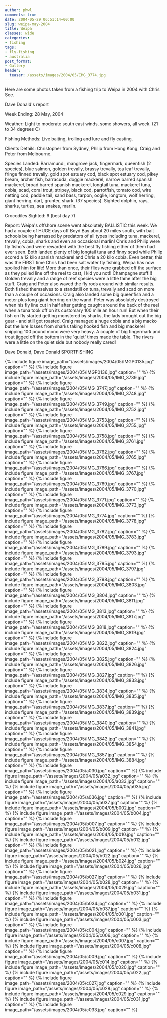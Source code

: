 ```yaml
---
author: phwl
comments: true
date: 2004-05-29 06:51:14+00:00
slug: weipa-may-2004
title: Weipa
classes: wide
categories:
- fishing
tags:
- fly-fishing
- australia
post_format:
- Gallery
header:
  teaser: /assets/images/2004/05/IMG_3774.jpg
---
```


Here are some photos taken from a fishing trip to Weipa in 2004 with Chris See.

Dave Donald's report

Week Ending: 28 May, 2004

Weather: Light to moderate south east winds, some showers, all week. (21 to 34 degrees C)

Fishing Methods: Live baiting, trolling and lure and fly casting.

Clients Details: Christopher from Sydney, Philip from Hong Kong, Craig and Peter from Melbourne.

Species Landed: Barramundi, mangrove jack, fingermark, queenfish (2 species), blue salmon, golden trevally, brassy trevally, tea leaf trevally, fringe finned trevally, gold spot estuary cod, black spot estuary cod, pikey bream, archer fish, barracuda, doggie mackerel, narrow barred spanish mackerel, broad barred spanish mackerel, longtail tuna, mackerel tuna, cobia, scad, coral trout, stripey, black cod, parrotfish, tomato cod, wire netting cod, paddle tail, sand bass, tarpon, ooglie, longtom, wolf herring, giant herring, dart, grunter, shark. (37 species). Sighted dolphin, rays, sharks, turtles, sea snakes, marlin.

Crocodiles Sighted: 9 (best day 7)

Report: Weipa's offshore scene went absolutely BALLISTIC this week. We had a couple of HUGE days off Boyd Bay about 20 miles south, with bait schools being harrassed by predators of all types including tuna, mackerel, trevally, cobia, sharks and even an occasional marlin! Chris and Philip were fly fisho's and were rewarded with the best fly fishing either of them had ever seen. Both landed plenty of big longtail tuna and finny scad while Philip scored a 12 kilo spanish mackerel and Chris a 20 kilo cobia. Even better, this was the FIRST time Chris had been salt water fly fishing, Weipa has now spoiled him for life! More than once, their flies were grabbed off the surface as they pulled line off the reel to cast, I kid you not!! Champagne stuff!!! Golden trevally and a range of reef species were a little tame after the big stuff. Craig and Peter also waved the fly rods around with similar results. Both fished themselves to a standstill on tuna, trevally and scad on more than a couple of occasions. Craig also landed some big queenfish and a meter plus long giant herring on the wand. Peter was absolutely destroyed when his fly line cut in half after getting caught around the back of the reel when a tuna took off on its customary 100 mile an hour run! But when their fish on fly started getting monstered by sharks, the lads brought out the big gear - and still got roasted. Craig managed a huge cobia and a big macko but the lure losses from sharks taking hooked fish and big mackerel snipping 100 pound mono were very heavy. A couple of big fingermark and trout jigged off the bottom in the 'quiet' times made the table. The rivers were a little on the quiet side but nobody really cared!

Dave Donald, Dave Donald SPORTFISHING 


{% include figure image_path="/assets/images/2004/05/IMGP0135.jpg" caption="" %}
{% include figure image_path="/assets/images/2004/05/IMGP0136.jpg" caption="" %}
{% include figure image_path="/assets/images/2004/05/IMG_3739.jpg" caption="" %}
{% include figure image_path="/assets/images/2004/05/IMG_3747.jpg" caption="" %}
{% include figure image_path="/assets/images/2004/05/IMG_3748.jpg" caption="" %}
{% include figure image_path="/assets/images/2004/05/IMG_3749.jpg" caption="" %}
{% include figure image_path="/assets/images/2004/05/IMG_3752.jpg" caption="" %}
{% include figure image_path="/assets/images/2004/05/IMG_3753.jpg" caption="" %}
{% include figure image_path="/assets/images/2004/05/IMG_3755.jpg" caption="" %}
{% include figure image_path="/assets/images/2004/05/IMG_3758.jpg" caption="" %}
{% include figure image_path="/assets/images/2004/05/IMG_3761.jpg" caption="" %}
{% include figure image_path="/assets/images/2004/05/IMG_3762.jpg" caption="" %}
{% include figure image_path="/assets/images/2004/05/IMG_3765.jpg" caption="" %}
{% include figure image_path="/assets/images/2004/05/IMG_3766.jpg" caption="" %}
{% include figure image_path="/assets/images/2004/05/IMG_3767.jpg" caption="" %}
{% include figure image_path="/assets/images/2004/05/IMG_3769.jpg" caption="" %}
{% include figure image_path="/assets/images/2004/05/IMG_3770.jpg" caption="" %}
{% include figure image_path="/assets/images/2004/05/IMG_3771.jpg" caption="" %}
{% include figure image_path="/assets/images/2004/05/IMG_3773.jpg" caption="" %}
{% include figure image_path="/assets/images/2004/05/IMG_3774.jpg" caption="" %}
{% include figure image_path="/assets/images/2004/05/IMG_3778.jpg" caption="" %}
{% include figure image_path="/assets/images/2004/05/IMG_3782.jpg" caption="" %}
{% include figure image_path="/assets/images/2004/05/IMG_3783.jpg" caption="" %}
{% include figure image_path="/assets/images/2004/05/IMG_3789.jpg" caption="" %}
{% include figure image_path="/assets/images/2004/05/IMG_3793.jpg" caption="" %}
{% include figure image_path="/assets/images/2004/05/IMG_3795.jpg" caption="" %}
{% include figure image_path="/assets/images/2004/05/IMG_3797.jpg" caption="" %}
{% include figure image_path="/assets/images/2004/05/IMG_3798.jpg" caption="" %}
{% include figure image_path="/assets/images/2004/05/IMG_3803.jpg" caption="" %}
{% include figure image_path="/assets/images/2004/05/IMG_3804.jpg" caption="" %}
{% include figure image_path="/assets/images/2004/05/IMG_3811.jpg" caption="" %}
{% include figure image_path="/assets/images/2004/05/IMG_3813.jpg" caption="" %}
{% include figure image_path="/assets/images/2004/05/IMG_3817.jpg" caption="" %}
{% include figure image_path="/assets/images/2004/05/IMG_3818.jpg" caption="" %}
{% include figure image_path="/assets/images/2004/05/IMG_3819.jpg" caption="" %}
{% include figure image_path="/assets/images/2004/05/IMG_3822.jpg" caption="" %}
{% include figure image_path="/assets/images/2004/05/IMG_3824.jpg" caption="" %}
{% include figure image_path="/assets/images/2004/05/IMG_3825.jpg" caption="" %}
{% include figure image_path="/assets/images/2004/05/IMG_3826.jpg" caption="" %}
{% include figure image_path="/assets/images/2004/05/IMG_3827.jpg" caption="" %}
{% include figure image_path="/assets/images/2004/05/IMG_3833.jpg" caption="" %}
{% include figure image_path="/assets/images/2004/05/IMG_3834.jpg" caption="" %}
{% include figure image_path="/assets/images/2004/05/IMG_3835.jpg" caption="" %}
{% include figure image_path="/assets/images/2004/05/IMG_3837.jpg" caption="" %}
{% include figure image_path="/assets/images/2004/05/IMG_3839.jpg" caption="" %}
{% include figure image_path="/assets/images/2004/05/IMG_3840.jpg" caption="" %}
{% include figure image_path="/assets/images/2004/05/IMG_3841.jpg" caption="" %}
{% include figure image_path="/assets/images/2004/05/IMG_3842.jpg" caption="" %}
{% include figure image_path="/assets/images/2004/05/IMG_3854.jpg" caption="" %}
{% include figure image_path="/assets/images/2004/05/IMG_3857.jpg" caption="" %}
{% include figure image_path="/assets/images/2004/05/IMG_3884.jpg" caption="" %}
{% include figure image_path="/assets/images/2004/05/a030.jpg" caption="" %}
{% include figure image_path="/assets/images/2004/05/a032.jpg" caption="" %}
{% include figure image_path="/assets/images/2004/05/a033.jpg" caption="" %}
{% include figure image_path="/assets/images/2004/05/a035.jpg" caption="" %}
{% include figure image_path="/assets/images/2004/05/a036.jpg" caption="" %}
{% include figure image_path="/assets/images/2004/05/a037.jpg" caption="" %}
{% include figure image_path="/assets/images/2004/05/b002.jpg" caption="" %}
{% include figure image_path="/assets/images/2004/05/b004.jpg" caption="" %}
{% include figure image_path="/assets/images/2004/05/b007.jpg" caption="" %}
{% include figure image_path="/assets/images/2004/05/b009.jpg" caption="" %}
{% include figure image_path="/assets/images/2004/05/b010.jpg" caption="" %}
{% include figure image_path="/assets/images/2004/05/b012.jpg" caption="" %}
{% include figure image_path="/assets/images/2004/05/b021.jpg" caption="" %}
{% include figure image_path="/assets/images/2004/05/b022.jpg" caption="" %}
{% include figure image_path="/assets/images/2004/05/b024.jpg" caption="" %}
{% include figure image_path="/assets/images/2004/05/b026.jpg" caption="" %}
{% include figure image_path="/assets/images/2004/05/b027.jpg" caption="" %}
{% include figure image_path="/assets/images/2004/05/b028.jpg" caption="" %}
{% include figure image_path="/assets/images/2004/05/b029.jpg" caption="" %}
{% include figure image_path="/assets/images/2004/05/b031.jpg" caption="" %}
{% include figure image_path="/assets/images/2004/05/b034.jpg" caption="" %}
{% include figure image_path="/assets/images/2004/05/b037.jpg" caption="" %}
{% include figure image_path="/assets/images/2004/05/c001.jpg" caption="" %}
{% include figure image_path="/assets/images/2004/05/c003.jpg" caption="" %}
{% include figure image_path="/assets/images/2004/05/c004.jpg" caption="" %}
{% include figure image_path="/assets/images/2004/05/c006.jpg" caption="" %}
{% include figure image_path="/assets/images/2004/05/c007.jpg" caption="" %}
{% include figure image_path="/assets/images/2004/05/c008.jpg" caption="" %}
{% include figure image_path="/assets/images/2004/05/c009.jpg" caption="" %}
{% include figure image_path="/assets/images/2004/05/c014.jpg" caption="" %}
{% include figure image_path="/assets/images/2004/05/c020.jpg" caption="" %}
{% include figure image_path="/assets/images/2004/05/c022.jpg" caption="" %}
{% include figure image_path="/assets/images/2004/05/c027.jpg" caption="" %}
{% include figure image_path="/assets/images/2004/05/c028.jpg" caption="" %}
{% include figure image_path="/assets/images/2004/05/c029.jpg" caption="" %}
{% include figure image_path="/assets/images/2004/05/c031.jpg" caption="" %}
{% include figure image_path="/assets/images/2004/05/c033.jpg" caption="" %}
